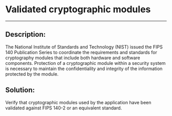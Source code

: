 # Validated cryptographic modules
-------

## Description:

The National Institute of Standards and Technology (NIST) issued the FIPS 140 Publication
Series to coordinate the requirements and standards for cryptography modules that include
both hardware and software components. Protection of a cryptographic module within a
security system is necessary to maintain the confidentiality and integrity of the
information protected by the module.


## Solution:

Verify that cryptographic modules used by the application have been validated against
FIPS 140-2 or an equivalent standard.
